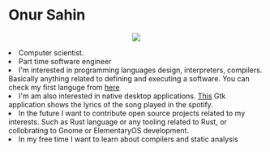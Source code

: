 # Onur Sahin

<p align="center"><img src="https://github-readme-stats.vercel.app/api?username=onsah&show_icons=true&theme=material-palenight"> </img> </p

* Computer scientist.
* Part time software engineer
* I'm interested in programming languages design, interpreters, compilers. Basically anything related to defining and executing a software. You can check my first languge from [here](https://github.com/onsah/Flux_rs)
* I'm am also interested in native desktop applications. [This](https://github.com/onsah/SyncLyrics) Gtk application shows the lyrics of the song played in the spotify.
* In the future I want to contribute open source projects related to my interests. Such as Rust language or any tooling related to Rust, or collobrating to Gnome or ElementaryOS development.
* In my free time I want to learn about compilers and static analysis
